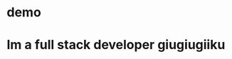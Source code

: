 # demo
<html>
  <head>
    <body>
    <h1 style="">Im a full stack developer giugiugiiku</h1>
    </body>
  </head>
</html>

